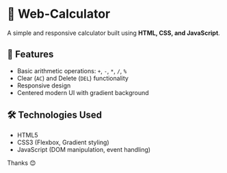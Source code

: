 # 🧮 Web-Calculator

A simple and responsive calculator built using **HTML, CSS, and JavaScript**.

## 🚀 Features
- Basic arithmetic operations: `+`, `-`, `*`, `/`, `%`
- Clear (`AC`) and Delete (`DEL`) functionality
- Responsive design
- Centered modern UI with gradient background


## 🛠️ Technologies Used
- HTML5
- CSS3 (Flexbox, Gradient styling)
- JavaScript (DOM manipulation, event handling)

 Thanks 😊

